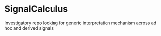 # SignalCalculus
Investigatory repo looking for generic interpretation mechanism across ad hoc and derived signals.
